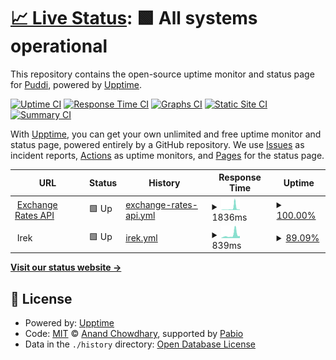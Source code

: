 # [📈 Live Status](https://PuddiDuddi.github.io/statuspage): <!--live status--> **🟩 All systems operational**

This repository contains the open-source uptime monitor and status page for [Puddi](https://upptime.js.org), powered by [Upptime](https://github.com/upptime/upptime).

[![Uptime CI](https://github.com/PuddiDuddi/statuspage/workflows/Uptime%20CI/badge.svg)](https://github.com/PuddiDuddi/statuspage/actions?query=workflow%3A%22Uptime+CI%22)
[![Response Time CI](https://github.com/PuddiDuddi/statuspage/workflows/Response%20Time%20CI/badge.svg)](https://github.com/PuddiDuddi/statuspage/actions?query=workflow%3A%22Response+Time+CI%22)
[![Graphs CI](https://github.com/PuddiDuddi/statuspage/workflows/Graphs%20CI/badge.svg)](https://github.com/PuddiDuddi/statuspage/actions?query=workflow%3A%22Graphs+CI%22)
[![Static Site CI](https://github.com/PuddiDuddi/statuspage/workflows/Static%20Site%20CI/badge.svg)](https://github.com/PuddiDuddi/statuspage/actions?query=workflow%3A%22Static+Site+CI%22)
[![Summary CI](https://github.com/PuddiDuddi/statuspage/workflows/Summary%20CI/badge.svg)](https://github.com/PuddiDuddi/statuspage/actions?query=workflow%3A%22Summary+CI%22)

With [Upptime](https://upptime.js.org), you can get your own unlimited and free uptime monitor and status page, powered entirely by a GitHub repository. We use [Issues](https://github.com/PuddiDuddi/statuspage/issues) as incident reports, [Actions](https://github.com/PuddiDuddi/statuspage/actions) as uptime monitors, and [Pages](https://upptime.js.org) for the status page.

<!--start: status pages-->
<!-- This summary is generated by Upptime (https://github.com/upptime/upptime) -->
<!-- Do not edit this manually, your changes will be overwritten -->
<!-- prettier-ignore -->
| URL | Status | History | Response Time | Uptime |
| --- | ------ | ------- | ------------- | ------ |
| <img alt="" src="https://icons.duckduckgo.com/ip3/exchangeapi.puddi.monster.ico" height="13"> [Exchange Rates API](https://exchangeapi.puddi.monster/status) | 🟩 Up | [exchange-rates-api.yml](https://github.com/PuddiDuddi/statuspage/commits/HEAD/history/exchange-rates-api.yml) | <details><summary><img alt="Response time graph" src="./graphs/exchange-rates-api/response-time-week.png" height="20"> 1836ms</summary><br><a href="https://status.puddi.monster/history/exchange-rates-api"><img alt="Response time 917" src="https://img.shields.io/endpoint?url=https%3A%2F%2Fraw.githubusercontent.com%2FPuddiDuddi%2Fstatuspage%2FHEAD%2Fapi%2Fexchange-rates-api%2Fresponse-time.json"></a><br><a href="https://status.puddi.monster/history/exchange-rates-api"><img alt="24-hour response time 408" src="https://img.shields.io/endpoint?url=https%3A%2F%2Fraw.githubusercontent.com%2FPuddiDuddi%2Fstatuspage%2FHEAD%2Fapi%2Fexchange-rates-api%2Fresponse-time-day.json"></a><br><a href="https://status.puddi.monster/history/exchange-rates-api"><img alt="7-day response time 1836" src="https://img.shields.io/endpoint?url=https%3A%2F%2Fraw.githubusercontent.com%2FPuddiDuddi%2Fstatuspage%2FHEAD%2Fapi%2Fexchange-rates-api%2Fresponse-time-week.json"></a><br><a href="https://status.puddi.monster/history/exchange-rates-api"><img alt="30-day response time 917" src="https://img.shields.io/endpoint?url=https%3A%2F%2Fraw.githubusercontent.com%2FPuddiDuddi%2Fstatuspage%2FHEAD%2Fapi%2Fexchange-rates-api%2Fresponse-time-month.json"></a><br><a href="https://status.puddi.monster/history/exchange-rates-api"><img alt="1-year response time 917" src="https://img.shields.io/endpoint?url=https%3A%2F%2Fraw.githubusercontent.com%2FPuddiDuddi%2Fstatuspage%2FHEAD%2Fapi%2Fexchange-rates-api%2Fresponse-time-year.json"></a></details> | <details><summary><a href="https://status.puddi.monster/history/exchange-rates-api">100.00%</a></summary><a href="https://status.puddi.monster/history/exchange-rates-api"><img alt="All-time uptime 100.00%" src="https://img.shields.io/endpoint?url=https%3A%2F%2Fraw.githubusercontent.com%2FPuddiDuddi%2Fstatuspage%2FHEAD%2Fapi%2Fexchange-rates-api%2Fuptime.json"></a><br><a href="https://status.puddi.monster/history/exchange-rates-api"><img alt="24-hour uptime 100.00%" src="https://img.shields.io/endpoint?url=https%3A%2F%2Fraw.githubusercontent.com%2FPuddiDuddi%2Fstatuspage%2FHEAD%2Fapi%2Fexchange-rates-api%2Fuptime-day.json"></a><br><a href="https://status.puddi.monster/history/exchange-rates-api"><img alt="7-day uptime 100.00%" src="https://img.shields.io/endpoint?url=https%3A%2F%2Fraw.githubusercontent.com%2FPuddiDuddi%2Fstatuspage%2FHEAD%2Fapi%2Fexchange-rates-api%2Fuptime-week.json"></a><br><a href="https://status.puddi.monster/history/exchange-rates-api"><img alt="30-day uptime 100.00%" src="https://img.shields.io/endpoint?url=https%3A%2F%2Fraw.githubusercontent.com%2FPuddiDuddi%2Fstatuspage%2FHEAD%2Fapi%2Fexchange-rates-api%2Fuptime-month.json"></a><br><a href="https://status.puddi.monster/history/exchange-rates-api"><img alt="1-year uptime 100.00%" src="https://img.shields.io/endpoint?url=https%3A%2F%2Fraw.githubusercontent.com%2FPuddiDuddi%2Fstatuspage%2FHEAD%2Fapi%2Fexchange-rates-api%2Fuptime-year.json"></a></details>
| <img alt="" src="https://icons.duckduckgo.com/ip3/null.ico" height="13"> Irek | 🟩 Up | [irek.yml](https://github.com/PuddiDuddi/statuspage/commits/HEAD/history/irek.yml) | <details><summary><img alt="Response time graph" src="./graphs/irek/response-time-week.png" height="20"> 839ms</summary><br><a href="https://status.puddi.monster/history/irek"><img alt="Response time 627" src="https://img.shields.io/endpoint?url=https%3A%2F%2Fraw.githubusercontent.com%2FPuddiDuddi%2Fstatuspage%2FHEAD%2Fapi%2Firek%2Fresponse-time.json"></a><br><a href="https://status.puddi.monster/history/irek"><img alt="24-hour response time 301" src="https://img.shields.io/endpoint?url=https%3A%2F%2Fraw.githubusercontent.com%2FPuddiDuddi%2Fstatuspage%2FHEAD%2Fapi%2Firek%2Fresponse-time-day.json"></a><br><a href="https://status.puddi.monster/history/irek"><img alt="7-day response time 839" src="https://img.shields.io/endpoint?url=https%3A%2F%2Fraw.githubusercontent.com%2FPuddiDuddi%2Fstatuspage%2FHEAD%2Fapi%2Firek%2Fresponse-time-week.json"></a><br><a href="https://status.puddi.monster/history/irek"><img alt="30-day response time 627" src="https://img.shields.io/endpoint?url=https%3A%2F%2Fraw.githubusercontent.com%2FPuddiDuddi%2Fstatuspage%2FHEAD%2Fapi%2Firek%2Fresponse-time-month.json"></a><br><a href="https://status.puddi.monster/history/irek"><img alt="1-year response time 627" src="https://img.shields.io/endpoint?url=https%3A%2F%2Fraw.githubusercontent.com%2FPuddiDuddi%2Fstatuspage%2FHEAD%2Fapi%2Firek%2Fresponse-time-year.json"></a></details> | <details><summary><a href="https://status.puddi.monster/history/irek">89.09%</a></summary><a href="https://status.puddi.monster/history/irek"><img alt="All-time uptime 95.84%" src="https://img.shields.io/endpoint?url=https%3A%2F%2Fraw.githubusercontent.com%2FPuddiDuddi%2Fstatuspage%2FHEAD%2Fapi%2Firek%2Fuptime.json"></a><br><a href="https://status.puddi.monster/history/irek"><img alt="24-hour uptime 55.53%" src="https://img.shields.io/endpoint?url=https%3A%2F%2Fraw.githubusercontent.com%2FPuddiDuddi%2Fstatuspage%2FHEAD%2Fapi%2Firek%2Fuptime-day.json"></a><br><a href="https://status.puddi.monster/history/irek"><img alt="7-day uptime 89.09%" src="https://img.shields.io/endpoint?url=https%3A%2F%2Fraw.githubusercontent.com%2FPuddiDuddi%2Fstatuspage%2FHEAD%2Fapi%2Firek%2Fuptime-week.json"></a><br><a href="https://status.puddi.monster/history/irek"><img alt="30-day uptime 95.84%" src="https://img.shields.io/endpoint?url=https%3A%2F%2Fraw.githubusercontent.com%2FPuddiDuddi%2Fstatuspage%2FHEAD%2Fapi%2Firek%2Fuptime-month.json"></a><br><a href="https://status.puddi.monster/history/irek"><img alt="1-year uptime 95.84%" src="https://img.shields.io/endpoint?url=https%3A%2F%2Fraw.githubusercontent.com%2FPuddiDuddi%2Fstatuspage%2FHEAD%2Fapi%2Firek%2Fuptime-year.json"></a></details>

<!--end: status pages-->

[**Visit our status website →**](https://upptime.js.org)

## 📄 License

- Powered by: [Upptime](https://github.com/upptime/upptime)
- Code: [MIT](./LICENSE) © [Anand Chowdhary](https://anandchowdhary.com), supported by [Pabio](https://pabio.com)
- Data in the `./history` directory: [Open Database License](https://opendatacommons.org/licenses/odbl/1-0/)
